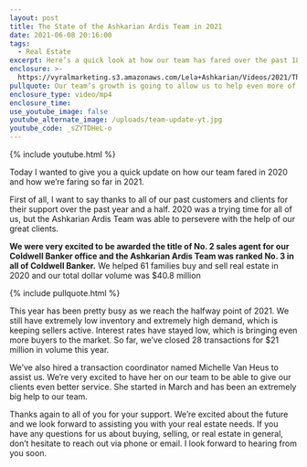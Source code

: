 ```yaml
---
layout: post
title: The State of the Ashkarian Ardis Team in 2021
date: 2021-06-08 20:16:00
tags:
  - Real Estate
excerpt: Here’s a quick look at how our team has fared over the past 18 months.
enclosure: >-
  https://vyralmarketing.s3.amazonaws.com/Lela+Ashkarian/Videos/2021/The+State+of+the+Ashkarian+Ardis+Team+in+2021.mp4
pullquote: Our team’s growth is going to allow us to help even more of you.
enclosure_type: video/mp4
enclosure_time:
use_youtube_image: false
youtube_alternate_image: /uploads/team-update-yt.jpg
youtube_code: _sZYTDHeL-o
---
```

{% include youtube.html %}

Today I wanted to give you a quick update on how our team fared in 2020 and how we’re faring so far in 2021.

First of all, I want to say thanks to all of our past customers and clients for their support over the past year and a half. 2020 was a trying time for all of us, but the Ashkarian Ardis Team was able to persevere with the help of our great clients.&nbsp;

**We were very excited to be awarded the title of No. 2 sales agent for our Coldwell Banker office and the Ashkarian Ardis Team was ranked No. 3 in all of Coldwell Banker.** We helped 61 families buy and sell real estate in 2020 and our total dollar volume was $40.8 million&nbsp;

{% include pullquote.html %}

This year has been pretty busy as we reach the halfway point of 2021. We still have extremely low inventory and extremely high demand, which is keeping sellers active. Interest rates have stayed low, which is bringing even more buyers to the market. So far, we’ve closed 28 transactions for $21 million in volume this year.

We’ve also hired a transaction coordinator named Michelle Van Heus to assist us. We’re very excited to have her on our team to be able to give our clients even better service. She started in March and has been an extremely big help to our team.

Thanks again to all of you for your support. We’re excited about the future and we look forward to assisting you with your real estate needs. If you have any questions for us about buying, selling, or real estate in general, don’t hesitate to reach out via phone or email. I look forward to hearing from you soon.
